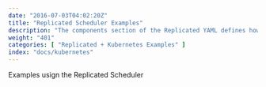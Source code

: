 ```yaml
---
date: "2016-07-03T04:02:20Z"
title: "Replicated Scheduler Examples"
description: "The components section of the Replicated YAML defines how the containers will be created and started."
weight: "401"
categories: [ "Replicated + Kubernetes Examples" ]
index: "docs/kubernetes"
---
```


Examples usign the Replicated Scheduler